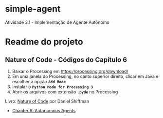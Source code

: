 # simple-agent

Atividade 3.1 - Implementação de Agente Autônomo



# Readme do projeto

## Nature of Code - Códigos do Capítulo 6
1. Baixar o Processing em https://processing.org/download/
2. Em uma janela do Processing, no canto superior direito, clicar em Java e escolher a opção **`Add Mode`**
3. Instalar o **`Python Mode for Processing 3`**
4. Abrir os arquivos com extensão **`.pyde`** no Processing

Livro: [Nature of Code](https://natureofcode.com/book/) por Daniel Shiffman
- [Chapter 6: Autonomous Agents](https://natureofcode.com/book/chapter-6-autonomous-agents/)
